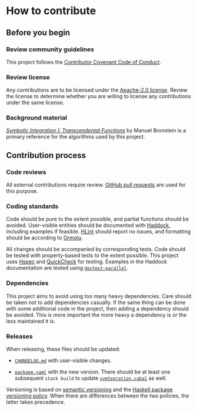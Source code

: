 # How to contribute

## Before you begin

### Review community guidelines

This project follows the [Contributor Covenant Code of Conduct].

[Contributor Covenant Code of Conduct]: CODE_OF_CONDUCT.md

### Review license

Any contributions are to be licensed under the [Apache-2.0 license].
Review the license to determine whether you are willing to license
any contributions under the same license.

[Apache-2.0 license]: ../LICENSE

### Background material

_[Symbolic Integration I: Transcendental Functions]_ by Manuel Bronstein
is a primary reference for the algorithms used by this project.

[Symbolic Integration I: Transcendental Functions]: https://doi.org/10.1007/b138171

## Contribution process

### Code reviews

All external contributions require review.
[GitHub pull requests] are used for this purpose.

[GitHub pull requests]: https://docs.github.com/en/pull-requests

### Coding standards

Code should be pure to the extent possible, and partial functions should be avoided.
User-visible entities should be documented with [Haddock], including examples if feasible.
[HLint] should report no issues, and formatting should be according to [Ormolu].

All changes should be accompanied by corresponding tests.
Code should be tested with property-based tests to the extent possible.
This project uses [Hspec] and [QuickCheck] for testing.
Examples in the Haddock documentation are tested using [`doctest-parallel`].

[Haddock]: https://haskell-haddock.readthedocs.io/
[HLint]: https://github.com/ndmitchell/hlint
[Ormolu]: https://github.com/tweag/ormolu
[Hspec]: https://hspec.github.io/
[QuickCheck]: https://hackage.haskell.org/package/QuickCheck
[`doctest-parallel`]: https://github.com/martijnbastiaan/doctest-parallel

### Dependencies

This project aims to avoid using too many heavy dependencies.
Care should be taken not to add dependencies casually.
If the same thing can be done with some additional code in the project,
then adding a dependency should be avoided.
This is more important the more heavy a dependency is or the less maintained it is.

### Releases

When releasing, these files should be updated:

*   [`CHANGELOG.md`] with user-visible changes.

*   [`package.yaml`] with the new version.  There should be at least one
    subsequent `stack build` to update [`symtegration.cabal`] as well.

Versioning is based on [semantic versioning] and the [Haskell package versioning policy].
When there are differences between the two policies, the latter takes precedence.

[`CHANGELOG.md`]: CHANGELOG.md
[`package.yaml`]: ../package.yaml
[`symtegration.cabal`]: ../symtegration.cabal
[semantic versioning]: https://semver.org/
[Haskell package versioning policy]: https://pvp.haskell.org/
